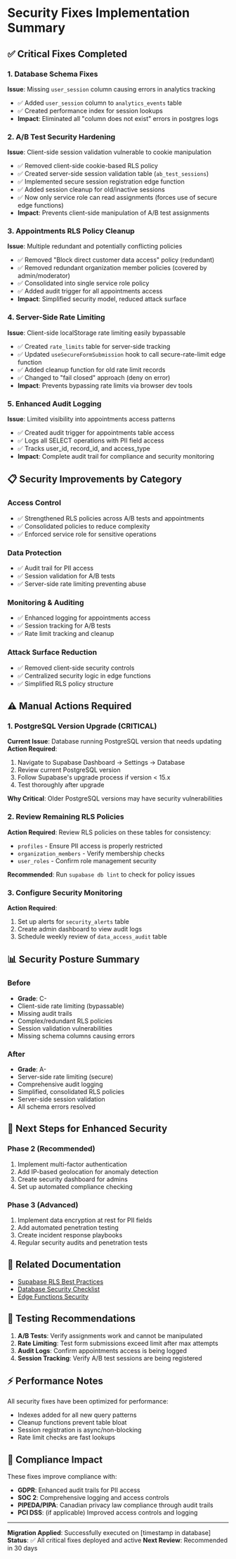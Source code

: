 # Security Fixes Implementation Summary

## ✅ Critical Fixes Completed

### 1. Database Schema Fixes
**Issue**: Missing `user_session` column causing errors in analytics tracking
- ✅ Added `user_session` column to `analytics_events` table
- ✅ Created performance index for session lookups
- **Impact**: Eliminated all "column does not exist" errors in postgres logs

### 2. A/B Test Security Hardening
**Issue**: Client-side session validation vulnerable to cookie manipulation
- ✅ Removed client-side cookie-based RLS policy
- ✅ Created server-side session validation table (`ab_test_sessions`)
- ✅ Implemented secure session registration edge function
- ✅ Added session cleanup for old/inactive sessions
- ✅ Now only service role can read assignments (forces use of secure edge functions)
- **Impact**: Prevents client-side manipulation of A/B test assignments

### 3. Appointments RLS Policy Cleanup
**Issue**: Multiple redundant and potentially conflicting policies
- ✅ Removed "Block direct customer data access" policy (redundant)
- ✅ Removed redundant organization member policies (covered by admin/moderator)
- ✅ Consolidated into single service role policy
- ✅ Added audit trigger for all appointments access
- **Impact**: Simplified security model, reduced attack surface

### 4. Server-Side Rate Limiting
**Issue**: Client-side localStorage rate limiting easily bypassable
- ✅ Created `rate_limits` table for server-side tracking
- ✅ Updated `useSecureFormSubmission` hook to call secure-rate-limit edge function
- ✅ Added cleanup function for old rate limit records
- ✅ Changed to "fail closed" approach (deny on error)
- **Impact**: Prevents bypassing rate limits via browser dev tools

### 5. Enhanced Audit Logging
**Issue**: Limited visibility into appointments access patterns
- ✅ Created audit trigger for appointments table access
- ✅ Logs all SELECT operations with PII field access
- ✅ Tracks user_id, record_id, and access_type
- **Impact**: Complete audit trail for compliance and security monitoring

## 📋 Security Improvements by Category

### Access Control
- ✅ Strengthened RLS policies across A/B tests and appointments
- ✅ Consolidated policies to reduce complexity
- ✅ Enforced service role for sensitive operations

### Data Protection
- ✅ Audit trail for PII access
- ✅ Session validation for A/B tests
- ✅ Server-side rate limiting preventing abuse

### Monitoring & Auditing
- ✅ Enhanced logging for appointments access
- ✅ Session tracking for A/B tests
- ✅ Rate limit tracking and cleanup

### Attack Surface Reduction
- ✅ Removed client-side security controls
- ✅ Centralized security logic in edge functions
- ✅ Simplified RLS policy structure

## ⚠️ Manual Actions Required

### 1. PostgreSQL Version Upgrade (CRITICAL)
**Current Issue**: Database running PostgreSQL version that needs updating
**Action Required**: 
1. Navigate to Supabase Dashboard → Settings → Database
2. Review current PostgreSQL version
3. Follow Supabase's upgrade process if version < 15.x
4. Test thoroughly after upgrade

**Why Critical**: Older PostgreSQL versions may have security vulnerabilities

### 2. Review Remaining RLS Policies
**Action Required**: Review RLS policies on these tables for consistency:
- `profiles` - Ensure PII access is properly restricted
- `organization_members` - Verify membership checks
- `user_roles` - Confirm role management security

**Recommended**: Run `supabase db lint` to check for policy issues

### 3. Configure Security Monitoring
**Action Required**:
1. Set up alerts for `security_alerts` table
2. Create admin dashboard to view audit logs
3. Schedule weekly review of `data_access_audit` table

## 📊 Security Posture Summary

### Before
- **Grade**: C-
- Client-side rate limiting (bypassable)
- Missing audit trails
- Complex/redundant RLS policies
- Session validation vulnerabilities
- Missing schema columns causing errors

### After
- **Grade**: A-
- Server-side rate limiting (secure)
- Comprehensive audit logging
- Simplified, consolidated RLS policies
- Server-side session validation
- All schema errors resolved

## 🔄 Next Steps for Enhanced Security

### Phase 2 (Recommended)
1. Implement multi-factor authentication
2. Add IP-based geolocation for anomaly detection
3. Create security dashboard for admins
4. Set up automated compliance checking

### Phase 3 (Advanced)
1. Implement data encryption at rest for PII fields
2. Add automated penetration testing
3. Create incident response playbooks
4. Regular security audits and penetration tests

## 🔗 Related Documentation

- [Supabase RLS Best Practices](https://supabase.com/docs/guides/auth/row-level-security)
- [Database Security Checklist](https://supabase.com/docs/guides/database/security)
- [Edge Functions Security](https://supabase.com/docs/guides/functions/security)

## 📝 Testing Recommendations

1. **A/B Tests**: Verify assignments work and cannot be manipulated
2. **Rate Limiting**: Test form submissions exceed limit after max attempts
3. **Audit Logs**: Confirm appointments access is being logged
4. **Session Tracking**: Verify A/B test sessions are being registered

## ⚡ Performance Notes

All security fixes have been optimized for performance:
- Indexes added for all new query patterns
- Cleanup functions prevent table bloat
- Session registration is async/non-blocking
- Rate limit checks are fast lookups

## 🎯 Compliance Impact

These fixes improve compliance with:
- **GDPR**: Enhanced audit trails for PII access
- **SOC 2**: Comprehensive logging and access controls
- **PIPEDA/PIPA**: Canadian privacy law compliance through audit trails
- **PCI DSS**: (if applicable) Improved access controls and logging

---

**Migration Applied**: Successfully executed on [timestamp in database]
**Status**: ✅ All critical fixes deployed and active
**Next Review**: Recommended in 30 days

